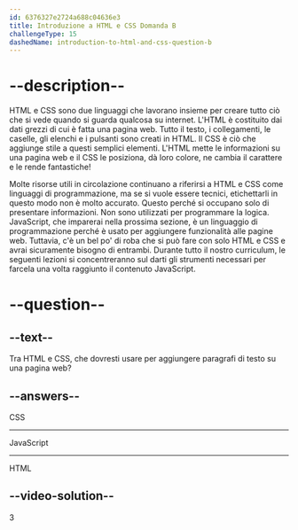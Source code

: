 ```yaml
---
id: 6376327e2724a688c04636e3
title: Introduzione a HTML e CSS Domanda B
challengeType: 15
dashedName: introduction-to-html-and-css-question-b
---
```


# --description--


HTML e CSS sono due linguaggi che lavorano insieme per creare tutto ciò che si vede quando si guarda qualcosa su internet. L'HTML è costituito dai dati grezzi di cui è fatta una pagina web. Tutto il testo, i collegamenti, le caselle, gli elenchi e i pulsanti sono creati in HTML. Il CSS è ciò che aggiunge stile a questi semplici elementi. L'HTML mette le informazioni su una pagina web e il CSS le posiziona, dà loro colore, ne cambia il carattere e le rende fantastiche!

Molte risorse utili in circolazione continuano a riferirsi a HTML e CSS come linguaggi di programmazione, ma se si vuole essere tecnici, etichettarli in questo modo non è molto accurato. Questo perché si occupano solo di presentare informazioni. Non sono utilizzati per programmare la logica. JavaScript, che imparerai nella prossima sezione, è un linguaggio di programmazione perché è usato per aggiungere funzionalità alle pagine web. Tuttavia, c'è un bel po' di roba che si può fare con solo HTML e CSS e avrai sicuramente bisogno di entrambi. Durante tutto il nostro curriculum, le seguenti lezioni si concentreranno sul darti gli strumenti necessari per farcela una volta raggiunto il contenuto JavaScript.

# --question--

## --text--

Tra HTML e CSS, che dovresti usare per aggiungere paragrafi di testo su una pagina web?

## --answers--

CSS

---

JavaScript

---

HTML


## --video-solution--

3
